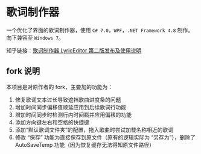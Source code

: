 # 歌词制作器

一个优化了界面的歌词制作器，使用 `C# 7.0`，`WPF`，`.NET Framework 4.8` 制作。向下兼容至 `Windows 7`。

知乎链接：[歌词制作器 LyricEditor 第二版发布及使用说明](https://zhuanlan.zhihu.com/p/32588196)

## fork 说明
本项目是对原作者的 fork，主要加的功能为：
1. 修复歌词文本过长导致遮挡歌曲进度条的问题
2. 增加时间同步偏移值顺延应用到后续歌词行功能
3. 增加时间同步时检测行内时间戳并应用偏移的功能
4. 添加方向键左右和空格的快捷键
5. 添加“默认歌词文件夹”的配置，拖入歌曲时尝试加载名称相近的歌词
6. 修改 “保存” 功能为直接保存到原文件（原有的逻辑实际为 “另存为”），删除了 AutoSaveTemp 功能（因为恢复缓存无法得知原文件路径）